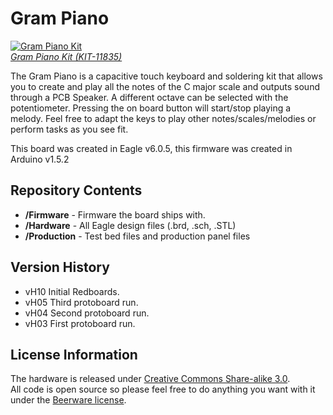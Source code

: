 Gram Piano
==========

[![Gram Piano Kit](https://cdn.sparkfun.com//assets/parts/8/2/0/0/11835-05.jpg)](https://www.sparkfun.com/products/11835)<br>
[*Gram Piano Kit (KIT-11835)*](https://www.sparkfun.com/products/11835)

The Gram Piano is a capacitive touch keyboard and soldering kit that allows you to 
create and play all the notes of the C major scale and outputs sound through a 
PCB Speaker. A different octave can be selected with the potentiometer. Pressing
the on board button will start/stop playing a melody. Feel free to adapt the keys to
play other notes/scales/melodies or perform tasks as you see fit.

This board was created in Eagle v6.0.5, this firmware was created in Arduino v1.5.2

Repository Contents
-------------------

* **/Firmware** - Firmware the board ships with.
* **/Hardware** - All Eagle design files (.brd, .sch, .STL)
* **/Production** - Test bed files and production panel files

Version History
---------------
* vH10 Initial Redboards.
* vH05 Third protoboard run.
* vH04 Second protoboard run.
* vH03 First protoboard run.

License Information
-------------------
The hardware is released under [Creative Commons Share-alike 3.0](http://creativecommons.org/licenses/by-sa/3.0/).  
All code is open source so please feel free to do anything you want with it under the [Beerware license](http://en.wikipedia.org/wiki/Beerware).

